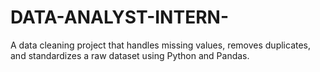 # DATA-ANALYST-INTERN-
A data cleaning project that handles missing values, removes duplicates, and standardizes a raw dataset using Python and Pandas.
